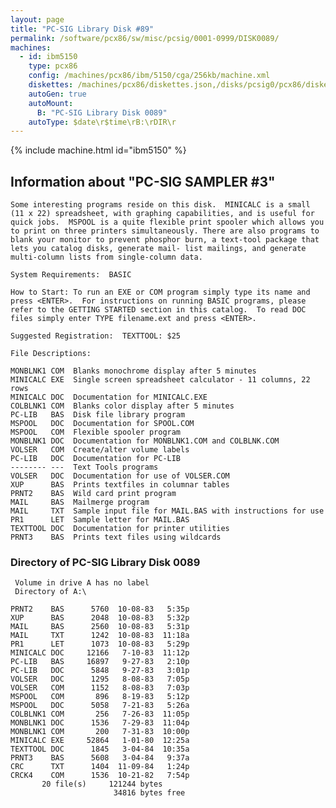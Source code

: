 ```yaml
---
layout: page
title: "PC-SIG Library Disk #89"
permalink: /software/pcx86/sw/misc/pcsig/0001-0999/DISK0089/
machines:
  - id: ibm5150
    type: pcx86
    config: /machines/pcx86/ibm/5150/cga/256kb/machine.xml
    diskettes: /machines/pcx86/diskettes.json,/disks/pcsig0/pcx86/diskettes.json
    autoGen: true
    autoMount:
      B: "PC-SIG Library Disk 0089"
    autoType: $date\r$time\rB:\rDIR\r
---
```


{% include machine.html id="ibm5150" %}

## Information about "PC-SIG SAMPLER #3"

    Some interesting programs reside on this disk.  MINICALC is a small
    (11 x 22) spreadsheet, with graphing capabilities, and is useful for
    quick jobs.  MSPOOL is a quite flexible print spooler which allows you
    to print on three printers simultaneously. There are also programs to
    blank your monitor to prevent phosphor burn, a text-tool package that
    lets you catalog disks, generate mail- list mailings, and generate
    multi-column lists from single-column data.
    
    System Requirements:  BASIC
    
    How to Start: To run an EXE or COM program simply type its name and
    press <ENTER>.  For instructions on running BASIC programs, please
    refer to the GETTING STARTED section in this catalog.  To read DOC
    files simply enter TYPE filename.ext and press <ENTER>.
    
    Suggested Registration:  TEXTTOOL: $25
    
    File Descriptions:
    
    MONBLNK1 COM  Blanks monochrome display after 5 minutes
    MINICALC EXE  Single screen spreadsheet calculator - 11 columns, 22 rows
    MINICALC DOC  Documentation for MINICALC.EXE
    COLBLNK1 COM  Blanks color display after 5 minutes
    PC-LIB   BAS  Disk file library program
    MSPOOL   DOC  Documentation for SPOOL.COM
    MSPOOL   COM  Flexible spooler program
    MONBLNK1 DOC  Documentation for MONBLNK1.COM and COLBLNK.COM
    VOLSER   COM  Create/alter volume labels
    PC-LIB   DOC  Documentation for PC-LIB
    -------- ---  Text Tools programs
    VOLSER   DOC  Documentation for use of VOLSER.COM
    XUP      BAS  Prints textfiles in columnar tables
    PRNT2    BAS  Wild card print program
    MAIL     BAS  Mailmerge program
    MAIL     TXT  Sample input file for MAIL.BAS with instructions for use
    PR1      LET  Sample letter for MAIL.BAS
    TEXTTOOL DOC  Documentation for printer utilities
    PRNT3    BAS  Prints text files using wildcards

### Directory of PC-SIG Library Disk 0089

     Volume in drive A has no label
     Directory of A:\

    PRNT2    BAS      5760  10-08-83   5:35p
    XUP      BAS      2048  10-08-83   5:32p
    MAIL     BAS      2560  10-08-83   5:31p
    MAIL     TXT      1242  10-08-83  11:18a
    PR1      LET      1073  10-08-83   5:29p
    MINICALC DOC     12166   7-10-83  11:12p
    PC-LIB   BAS     16897   9-27-83   2:10p
    PC-LIB   DOC      5848   9-27-83   3:01p
    VOLSER   DOC      1295   8-08-83   7:05p
    VOLSER   COM      1152   8-08-83   7:03p
    MSPOOL   COM       896   8-19-83   5:12p
    MSPOOL   DOC      5058   7-21-83   5:26a
    COLBLNK1 COM       256   7-26-83  11:05p
    MONBLNK1 DOC      1536   7-29-83  11:04p
    MONBLNK1 COM       200   7-31-83  10:00p
    MINICALC EXE     52864   1-01-80  12:25a
    TEXTTOOL DOC      1845   3-04-84  10:35a
    PRNT3    BAS      5608   3-04-84   9:37a
    CRC      TXT      1404  11-09-84   1:24p
    CRCK4    COM      1536  10-21-82   7:54p
           20 file(s)     121244 bytes
                           34816 bytes free
